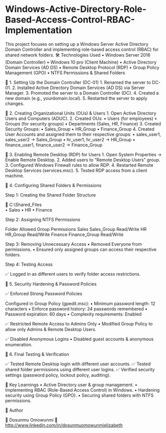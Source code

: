 # Windows-Active-Directory-Role-Based-Access-Control-RBAC-Implementation
This project focuses on setting up a Windows Server Active Directory Domain Controller and implementing role-based access control (RBAC) for shared network folders.
🛠️ Technologies Used
	•	Windows Server 2016 (Domain Controller)
	•	Windows 10 pro (Client Machine)
	•	Active Directory Domain Services (AD DS)
	•	Remote Desktop Protocol (RDP)
	•	Group Policy Management (GPO)
	•	NTFS Permissions & Shared Folders

📍 1. Setting Up the Domain Controller (DC-01)
	1.	Renamed the server to DC-01.
	2.	Installed Active Directory Domain Services (AD DS) via Server Manager.
	3.	Promoted the server to a Domain Controller (DC).
	4.	Created a new domain (e.g., yourdomain.local).
	5.	Restarted the server to apply changes.

📍 2. Creating Organizational Units (OUs) & Users
	1.	Open Active Directory Users and Computers (ADUC).
	2.	Created OUs:
	•	Users (for employees)
	•	Groups (for security groups)
	•	Departments (Sales, HR, Finance)
	3.	Created Security Groups:
	•	Sales_Group
	•	HR_Group
	•	Finance_Group
	4.	Created User Accounts and assigned them to their respective groups:
	•	sales_user1, sales_user2 → Sales_Group
	•	hr_user1, hr_user2 → HR_Group
	•	finance_user1, finance_user2 → Finance_Group

📍 3. Enabling Remote Desktop (RDP) for Users
	1.	Open System Properties → Enable Remote Desktop.
	2.	Added users to “Remote Desktop Users” group.
	3.	Configured Windows Firewall rules to allow RDP.
	4.	Restarted Remote Desktop Services (services.msc).
	5.	Tested RDP access from a client machine.

📍 4. Configuring Shared Folders & Permissions

Step 1: Creating the Shared Folder Structure

📂 C:\Shared_Files\
	•	Sales
	•	HR
	•	Finance

Step 2: Assigning NTFS Permissions

Folder	Allowed Group	Permissions
Sales	Sales_Group	Read/Write
HR	HR_Group	Read/Write
Finance	Finance_Group	Read/Write

Step 3: Removing Unnecessary Access
	•	Removed Everyone from permissions.
	•	Ensured only assigned groups can access their respective folders.

Step 4: Testing Access

✅ Logged in as different users to verify folder access restrictions.

📍 5. Security Hardening & Password Policies

✅ Enforced Strong Password Policies

Configured in Group Policy (gpedit.msc):
	•	Minimum password length: 12 characters
	•	Enforce password history: 24 passwords remembered
	•	Password expiration: 60 days
	•	Complexity requirements: Enabled

✅ Restricted Remote Access to Admins Only
	•	Modified Group Policy to allow only Admins & Remote Desktop Users.

✅ Disabled Anonymous Logins
	•	Disabled guest accounts & anonymous enumeration.

📍 6. Final Testing & Verification

✅ Tested Remote Desktop login with different user accounts.
✅ Tested shared folder permissions using different user logins.
✅ Verified security settings (password policy, lockout policy, auditing).

📌 Key Learnings
	•	Active Directory user & group management.
	•	Implementing RBAC (Role-Based Access Control) in Windows.
	•	Hardening security using Group Policy (GPO).
	•	Securing shared folders with NTFS permissions.

📜 Author

👤 Dosunmu Omowunmi
🔗 http://www.linkedin.com/in/dosunmuomowunmielizabeth
 
